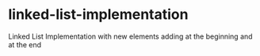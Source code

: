 # linked-list-implementation
Linked List Implementation with new elements adding at the beginning and at the end
